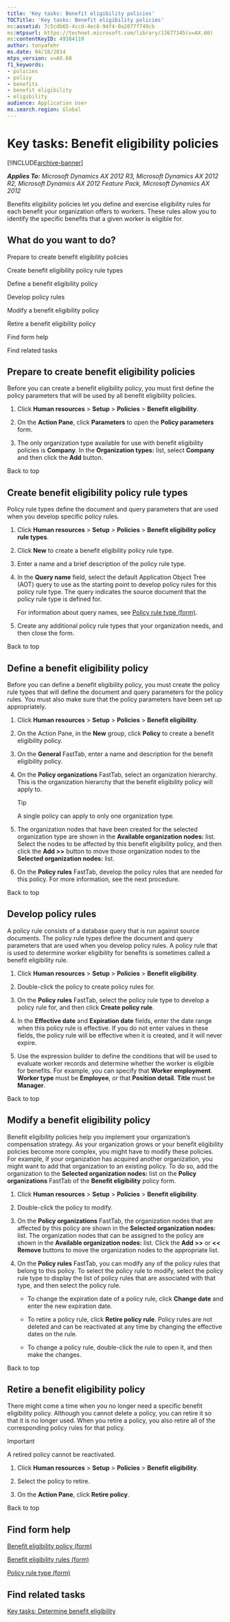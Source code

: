 ```yaml
---
title: 'Key tasks: Benefit eligibility policies'
TOCTitle: 'Key tasks: Benefit eligibility policies'
ms:assetid: 7c5cdb65-4ccd-4ec8-94f4-0a2077f749cb
ms:mtpsurl: https://technet.microsoft.com/library/JJ677345(v=AX.60)
ms:contentKeyID: 49384119
author: tonyafehr
ms.date: 04/18/2014
mtps_version: v=AX.60
f1_keywords:
- policies
- policy
- benefits
- benefit eligibility
- eligibility
audience: Application User
ms.search.region: Global
---
```


# Key tasks: Benefit eligibility policies 


[!INCLUDE[archive-banner](includes/archive-banner.md)]


_**Applies To:** Microsoft Dynamics AX 2012 R3, Microsoft Dynamics AX 2012 R2, Microsoft Dynamics AX 2012 Feature Pack, Microsoft Dynamics AX 2012_

Benefits eligibility policies let you define and exercise eligibility rules for each benefit your organization offers to workers. These rules allow you to identify the specific benefits that a given worker is eligible for.

## What do you want to do?

Prepare to create benefit eligibility policies

Create benefit eligibility policy rule types

Define a benefit eligibility policy

Develop policy rules

Modify a benefit eligibility policy

Retire a benefit eligibility policy

Find form help

Find related tasks

## Prepare to create benefit eligibility policies

Before you can create a benefit eligibility policy, you must first define the policy parameters that will be used by all benefit eligibility policies.

1.  Click **Human resources** \> **Setup** \> **Policies** \> **Benefit eligibility**.

2.  On the **Action Pane**, click **Parameters** to open the **Policy parameters** form.

3.  The only organization type available for use with benefit eligibility policies is **Company**. In the **Organization types:** list, select **Company** and then click the **Add** button.

Back to top

## Create benefit eligibility policy rule types

Policy rule types define the document and query parameters that are used when you develop specific policy rules.

1.  Click **Human resources** \> **Setup** \> **Policies** \> **Benefit eligibility policy rule types**.

2.  Click **New** to create a benefit eligibility policy rule type.

3.  Enter a name and a brief description of the policy rule type.

4.  In the **Query name** field, select the default Application Object Tree (AOT) query to use as the starting point to develop policy rules for this policy rule type. The query indicates the source document that the policy rule type is defined for.
    
    For information about query names, see [Policy rule type (form)](https://technet.microsoft.com/library/hh208562\(v=ax.60\)).

5.  Create any additional policy rule types that your organization needs, and then close the form.

Back to top

## Define a benefit eligibility policy

Before you can define a benefit eligibility policy, you must create the policy rule types that will define the document and query parameters for the policy rules. You must also make sure that the policy parameters have been set up appropriately.

1.  Click **Human resources** \> **Setup** \> **Policies** \> **Benefit eligibility**.

2.  On the Action Pane, in the **New** group, click **Policy** to create a benefit eligibility policy.

3.  On the **General** FastTab, enter a name and description for the benefit eligibility policy.

4.  On the **Policy organizations** FastTab, select an organization hierarchy. This is the organization hierarchy that the benefit eligibility policy will apply to.
    

    > [!TIP]
    > <P>A single policy can apply to only one organization type.</P>



5.  The organization nodes that have been created for the selected organization type are shown in the **Available organization nodes:** list. Select the nodes to be affected by this benefit eligibility policy, and then click the **Add \>\>** button to move those organization nodes to the **Selected organization nodes:** list.

6.  On the **Policy rules** FastTab, develop the policy rules that are needed for this policy. For more information, see the next procedure.

Back to top

## Develop policy rules

A policy rule consists of a database query that is run against source documents. The policy rule types define the document and query parameters that are used when you develop policy rules. A policy rule that is used to determine worker eligibility for benefits is sometimes called a benefit eligibility rule.

1.  Click **Human resources** \> **Setup** \> **Policies** \> **Benefit eligibility**.

2.  Double-click the policy to create policy rules for.

3.  On the **Policy rules** FastTab, select the policy rule type to develop a policy rule for, and then click **Create policy rule**.

4.  In the **Effective date** and **Expiration date** fields, enter the date range when this policy rule is effective. If you do not enter values in these fields, the policy rule will be effective when it is created, and it will never expire.

5.  Use the expression builder to define the conditions that will be used to evaluate worker records and determine whether the worker is eligible for benefits. For example, you can specify that **Worker employment**. **Worker type** must be **Employee**, or that **Position detail**. **Title** must be **Manager**.

Back to top

## Modify a benefit eligibility policy

Benefit eligibility policies help you implement your organization’s compensation strategy. As your organization grows or your benefit eligibility policies become more complex, you might have to modify these policies. For example, if your organization has acquired another organization, you might want to add that organization to an existing policy. To do so, add the organization to the **Selected organization nodes:** list on the **Policy organizations** FastTab of the **Benefit eligibility** policy form.

1.  Click **Human resources** \> **Setup** \> **Policies** \> **Benefit eligibility**.

2.  Double-click the policy to modify.

3.  On the **Policy organizations** FastTab, the organization nodes that are affected by this policy are shown in the **Selected organization nodes:** list. The organization nodes that can be assigned to the policy are shown in the **Available organization nodes:** list. Click the **Add \>\>** or **\<\< Remove** buttons to move the organization nodes to the appropriate list.

4.  On the **Policy rules** FastTab, you can modify any of the policy rules that belong to this policy. To select the policy rule to modify, select the policy rule type to display the list of policy rules that are associated with that type, and then select the policy rule.
    
      - To change the expiration date of a policy rule, click **Change date** and enter the new expiration date.
    
      - To retire a policy rule, click **Retire policy rule**. Policy rules are not deleted and can be reactivated at any time by changing the effective dates on the rule.
    
      - To change a policy rule, double-click the rule to open it, and then make the changes.

Back to top

## Retire a benefit eligibility policy

There might come a time when you no longer need a specific benefit eligibility policy. Although you cannot delete a policy, you can retire it so that it is no longer used. When you retire a policy, you also retire all of the corresponding policy rules for that policy.


> [!IMPORTANT]
> <P>A retired policy cannot be reactivated.</P>



1.  Click **Human resources** \> **Setup** \> **Policies** \> **Benefit eligibility**.

2.  Select the policy to retire.

3.  On the **Action Pane**, click **Retire policy**.

Back to top

## Find form help

[Benefit eligibility policy (form)](https://technet.microsoft.com/library/jj680909\(v=ax.60\))

[Benefit eligibility rules (form)](https://technet.microsoft.com/library/jj680906\(v=ax.60\))

[Policy rule type (form)](https://technet.microsoft.com/library/hh208562\(v=ax.60\))

## Find related tasks

[Key tasks: Determine benefit eligibility](key-tasks-determine-benefit-eligibility.md)

  


